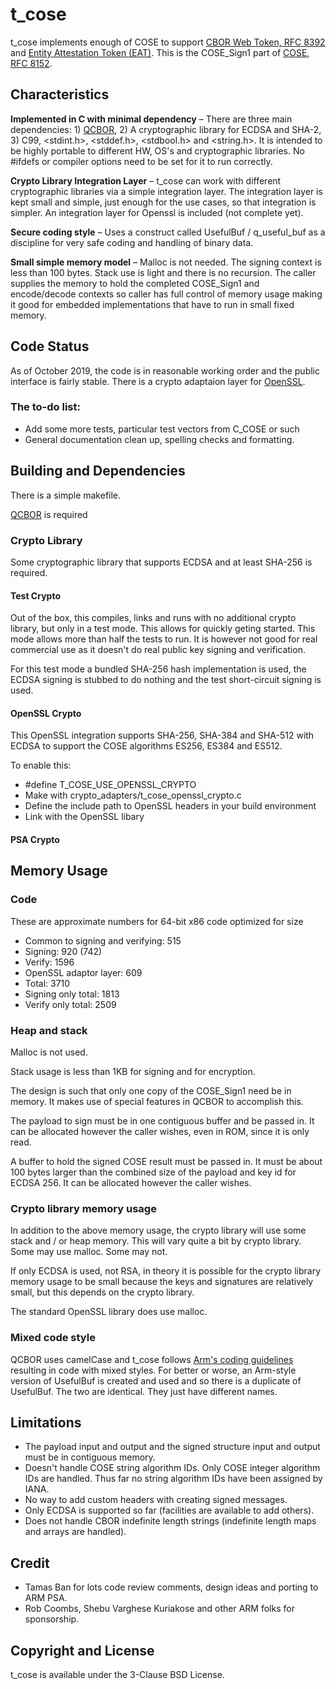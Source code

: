 

#  t_cose

t_cose implements enough of COSE to support [CBOR Web Token, RFC 8392](https://tools.ietf.org/html/rfc8392)  
and [Entity Attestation Token (EAT)](https://tools.ietf.org/html/draft-ietf-rats-eat-01). 
This is the COSE_Sign1 part of [COSE, RFC 8152](https://tools.ietf.org/html/rfc8152). 

## Characteristics

**Implemented in C with minimal dependency** – There are three main 
dependencies: 1) [QCBOR](https://github.com/laurencelundblade/QCBOR), 2) A 
cryptographic library for ECDSA and SHA-2, 3)  C99, <stdint.h>, <stddef.h>,
<stdbool.h> and <string.h>.  It is intended to be highly portable to different HW, OS's and 
cryptographic libraries. No #ifdefs or compiler options  need to be set for it to run correctly.

**Crypto Library Integration Layer** – t_cose can work with different cryptographic
libraries via a simple integration layer. The integration layer is kept small and simple, 
just enough for the use cases, so that integration is simpler. An integration layer for 
Openssl is included (not complete yet).

**Secure coding style** – Uses a construct called UsefulBuf / q_useful_buf as a
discipline for very safe coding and handling of binary data.

**Small simple memory model** – Malloc is not needed. The signing
context is less than 100 bytes. Stack use is light and
there is no recursion. The caller supplies the memory to hold the
completed COSE_Sign1 and encode/decode contexts so caller has full control
of memory usage making it good for embedded implementations that
have to run in small fixed memory.

## Code Status

As of October 2019, the code is in reasonable working order and the public interface is 
fairly stable. There is a crypto adaptaion layer for [OpenSSL](https://www.openssl.org).

### The to-do list:
* Add some more tests, particular test vectors from C_COSE or such
* General documentation clean up, spelling checks and formatting.

## Building and Dependencies

There is a simple makefile.

[QCBOR](https://github.com/laurencelundblade/QCBOR) is required

### Crypto Library
Some cryptographic library that supports ECDSA and at least SHA-256 is required.

#### Test Crypto
Out of the box, this compiles, links and runs with no additional crypto library, but only in
a test mode. This allows for quickly geting started. This mode allows more than half the tests to run.
It is however not good for real commercial use as it doesn't do real public key signing and
verification.

For this test mode a bundled SHA-256 hash implementation is used, the ECDSA signing
is stubbed to do nothing and the test short-circuit signing is used.

#### OpenSSL Crypto
This OpenSSL integration supports SHA-256, SHA-384 and SHA-512 with ECDSA to support
the COSE algorithms ES256, ES384 and ES512. 

To enable this:
* #define T_COSE_USE_OPENSSL_CRYPTO 
* Make with crypto_adapters/t_cose_openssl_crypto.c
* Define the include path to OpenSSL headers in your build environment
* Link with the OpenSSL libary

#### PSA Crypto



## Memory Usage

### Code 

These are approximate numbers for 64-bit x86 code optimized for size

* Common to signing and verifying:  515
* Signing: 920 (742)
* Verify: 1596
* OpenSSL adaptor layer: 609
* Total: 3710
* Signing only total: 1813
* Verify only total: 2509

### Heap and stack
Malloc is not used.

Stack usage is less than 1KB for signing and for encryption.

The design is such that only one copy of the COSE_Sign1 need be in memory. It makes
use of special features in QCBOR to accomplish this.

The payload to sign must be in one contiguous buffer and be passed in. It can be allocated
however the caller wishes, even in ROM, since it is only read.

A buffer to hold the signed COSE result must be passed in. It must be about 100 bytes 
larger than the combined size of the payload and key id for ECDSA 256. It can be 
allocated however the caller wishes.

### Crypto library memory usage
In addition to the above memory usage, the crypto library will use some stack and / or
heap memory. This will vary quite a bit by crypto library. Some may use malloc. Some may
not. 

If only ECDSA is used, not RSA, in theory it is possible for the crypto library memory usage to be small
because the keys and signatures are relatively small, but this depends on the crypto library.

The standard OpenSSL library does use malloc.

### Mixed code style
QCBOR uses camelCase and t_cose follows 
[Arm's coding guidelines](https://git.trustedfirmware.org/trusted-firmware-m.git/tree/docs/coding_guide.rst)
resulting in code with mixed styles. For better or worse, an Arm-style version of UsefulBuf
is created and used and so there is a duplicate of UsefulBuf. The two are identical. They
just have different names.

## Limitations
* The payload input and output and the signed structure input and output must be in 
contiguous memory.
* Doesn't handle COSE string algorithm IDs. Only COSE integer algorithm IDs are handled. 
Thus far no string algorithm IDs have been assigned by IANA.
* No way to add custom headers with creating signed messages.
* Only ECDSA is supported so far (facilities are available to add others).
* Does not handle CBOR indefinite length strings (indefinite length maps and arrays are handled).

## Credit

* Tamas Ban for lots code review comments, design ideas and porting to ARM PSA.
* Rob Coombs, Shebu Varghese Kuriakose and other ARM folks for sponsorship.

## Copyright and License

t_cose is available under the 3-Clause BSD License.
